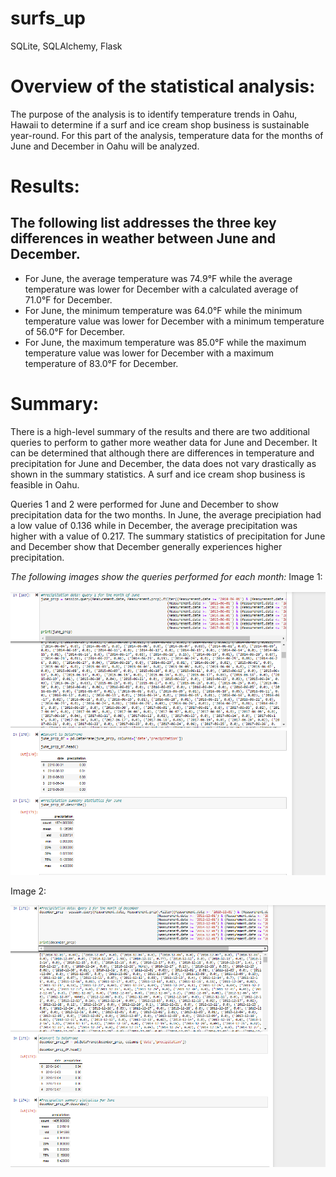 # surfs_up
SQLite, SQLAlchemy, Flask

# Overview of the statistical analysis:

The purpose of the analysis is to identify temperature trends in Oahu, Hawaii to determine if a surf and ice cream shop business is sustainable year-round. For this part of the analysis, temperature data for the months of June and December in Oahu will be analyzed. 


# Results:

## The following list addresses the three key differences in weather between June and December. 
- For June, the average temperature was 74.9&deg;F while the average temperature was lower for December with a calculated average of 71.0&deg;F for December.
- For June, the minimum temperature was 64.0&deg;F while the minimum temperature value was lower for December with a minimum temperature of 56.0&deg;F for December.
- For June, the maximum temperature was 85.0&deg;F while the maximum temperature value was lower for December with a maximum temperature of 83.0&deg;F for December.


# Summary:

There is a high-level summary of the results and there are two additional queries to perform to gather more weather data for June and December. 
It can be determined that although there are differences in temperature and precipitation for June and December, the data does not vary drastically as shown in the summary statistics. A surf and ice cream shop business is feasible in Oahu.

Queries 1 and 2 were performed for June and December to show precipitation data for the two months. In June, the average precipiation had a low value of 0.136 while in December, the average precipitation was higher with a value of 0.217. The summary statistics of precipitation for June and December show that December generally experiences higher precipitation.

*The following images show the queries performed for each month:*
Image 1:

![precipitation1](Resources/Query_1.PNG)

Image 2: 

![precipitation2](Resources/Query_2.PNG)
